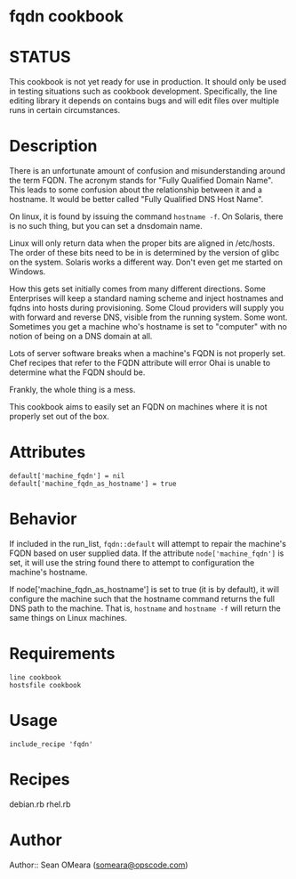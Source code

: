 # fqdn cookbook

# STATUS
This cookbook is not yet ready for use in production. It should only
be used in testing situations such as cookbook development.
Specifically, the line editing library it depends on contains bugs
and will edit files over multiple runs in certain circumstances.

# Description
There is an unfortunate amount of confusion and misunderstanding
around the term FQDN. The acronym stands for "Fully Qualified Domain
Name". This leads to some confusion about the relationship between it
and a hostname. It would be better called "Fully Qualified DNS Host Name".

On linux, it is found by issuing the command `hostname -f`. On
Solaris, there is no such thing, but you can set a dnsdomain name.

Linux will only return data when the proper bits are aligned in
/etc/hosts. The order of these bits need to be in is determined by the
version of glibc on the system. Solaris works a different way. Don't
even get me started on Windows.

How this gets set initially comes from many different directions. Some
Enterprises will keep a standard naming scheme and inject hostnames
and fqdns into hosts during provisioning. Some Cloud providers will
supply you with forward and reverse DNS, visible from the running
system. Some wont. Sometimes you get a machine who's hostname is set to
"computer" with no notion of being on a DNS domain at all.

Lots of server software breaks when a machine's FQDN is not properly
set. Chef recipes that refer to the FQDN attribute will error Ohai is
unable to determine what the FQDN should be.

Frankly, the whole thing is a mess.

This cookbook aims to easily set an FQDN on machines where it is not
properly set out of the box.

# Attributes
```
default['machine_fqdn'] = nil
default['machine_fqdn_as_hostname'] = true
```

# Behavior
If included in the run_list, `fqdn::default` will attempt to repair
the machine's FQDN based on user supplied data. If the attribute
`node['machine_fqdn']` is set, it will use the string found there to
attempt to configuration the machine's hostname.

If node['machine_fqdn_as_hostname'] is set to true (it is by default),
it will configure the machine such that the hostname command returns
the full DNS path to the machine. That is, `hostname` and `hostname
-f` will return the same things on Linux machines.

# Requirements
```
line cookbook
hostsfile cookbook
```

# Usage
`include_recipe 'fqdn'`

# Recipes
debian.rb
rhel.rb

# Author
Author:: Sean OMeara (<someara@opscode.com>)
